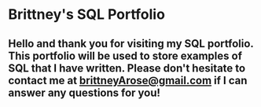 # Brittney's SQL Portfolio

## Hello and thank you for visiting my SQL portfolio. This portfolio will be used to store examples of SQL that I have written. Please don't hesitate to contact me at brittneyArose@gmail.com if I can answer any questions for you!
